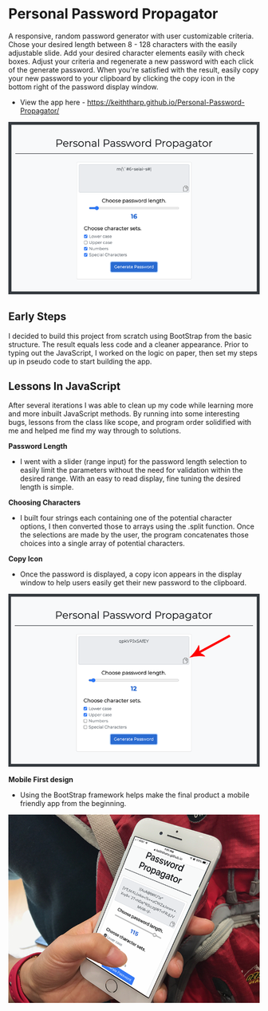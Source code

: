 # Personal Password Propagator

A responsive, random password generator with user customizable criteria. Chose your desired length between 8 - 128 characters with the easily adjustable slide. Add your desired character elements easily with check boxes. Adjust your criteria and regenerate a new password with each click of the generate password. When you're satisfied with the result, easily copy your new password to your clipboard by clicking the copy icon in the bottom right of the password display window.

- View the app here - https://keiththarp.github.io/Personal-Password-Propagator/

![Screen cap of propagator](/assets/Personal-Password-Propagator-1.png)

## Early Steps

I decided to build this project from scratch using BootStrap from the basic structure. The result equals less code and a cleaner appearance. Prior to typing out the JavaScript, I worked on the logic on paper, then set my steps up in pseudo code to start building the app.

## Lessons In JavaScript

After several iterations I was able to clean up my code while learning more and more inbuilt JavaScript methods. By running into some interesting bugs, lessons from the class like scope, and program order solidified with me and helped me find my way through to solutions.

**Password Length**

- I went with a slider (range input) for the password length selection to easily limit the parameters without the need for validation within the desired range. With an easy to read display, fine tuning the desired length is simple.

**Choosing Characters**

- I built four strings each containing one of the potential character options, I then converted those to arrays using the .split function. Once the selections are made by the user, the program concatenates those choices into a single array of potential characters.

**Copy Icon**

- Once the password is displayed, a copy icon appears in the display window to help users easily get their new password to the clipboard.

![Screen cap of copy icon](/assets/Personal-Password-Propagator-copy-button.png)

**Mobile First design**

- Using the BootStrap framework helps make the final product a mobile friendly app from the beginning.

![Photo of mobile presentation on device in action.](/assets/Password-Propagator-iphone.png)
